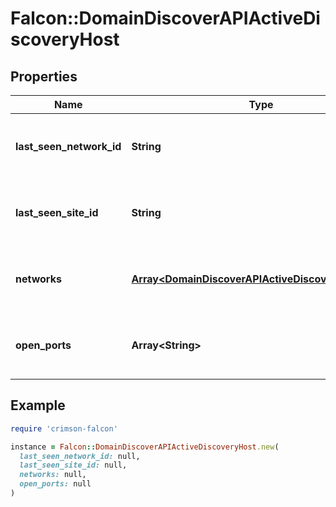 # Falcon::DomainDiscoverAPIActiveDiscoveryHost

## Properties

| Name | Type | Description | Notes |
| ---- | ---- | ----------- | ----- |
| **last_seen_network_id** | **String** | The ID of the network where the host was last seen | [optional] |
| **last_seen_site_id** | **String** | The ID of the site where the host was last seen | [optional] |
| **networks** | [**Array&lt;DomainDiscoverAPIActiveDiscoveryNetwork&gt;**](DomainDiscoverAPIActiveDiscoveryNetwork.md) | The open ports discovered on the asset. | [optional] |
| **open_ports** | **Array&lt;String&gt;** | The open ports discovered on the asset. | [optional] |

## Example

```ruby
require 'crimson-falcon'

instance = Falcon::DomainDiscoverAPIActiveDiscoveryHost.new(
  last_seen_network_id: null,
  last_seen_site_id: null,
  networks: null,
  open_ports: null
)
```

